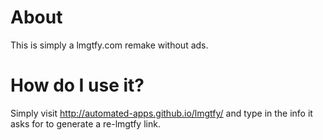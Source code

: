 # About
This is simply a lmgtfy.com remake without ads. 

# How do I use it?
Simply visit http://automated-apps.github.io/lmgtfy/ and type in the info it asks for to generate a re-lmgtfy link.
